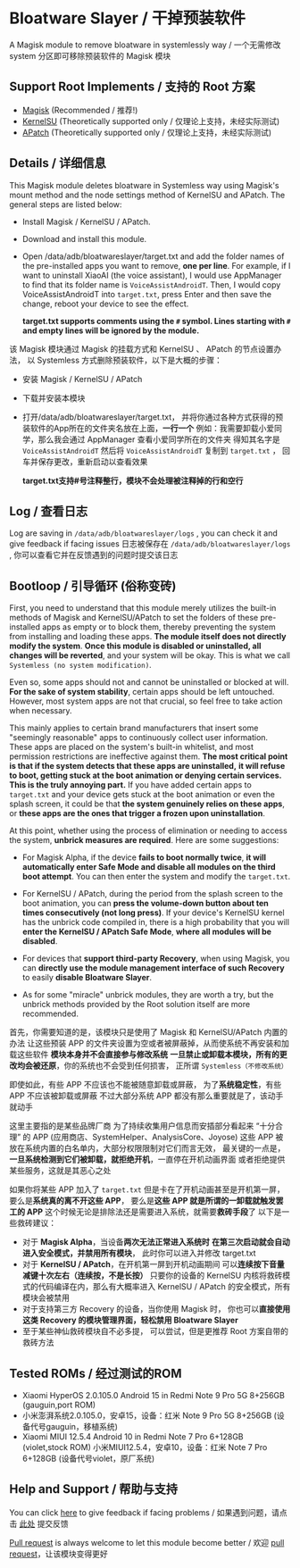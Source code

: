 
# Bloatware Slayer / 干掉预装软件

A Magisk module to remove bloatware in systemlessly way / 一个无需修改 system 分区即可移除预装软件的 Magisk 模块

## Support Root Implements / 支持的 Root 方案

- [Magisk](https://github.com/topjohnwu/Magisk) (Recommended / 推荐!)
- [KernelSU](https://github.com/tiann/KernelSU) (Theoretically supported only / 仅理论上支持，未经实际测试)
- [APatch](https://github.com/bmax121/APatch) (Theoretically supported only / 仅理论上支持，未经实际测试)

## Details / 详细信息

This Magisk module deletes bloatware in Systemless way
using Magisk's mount method and the node settings method of KernelSU and APatch.
The general steps are listed below:
- Install Magisk / KernelSU / APatch.
- Download and install this module.
- Open /data/adb/bloatwareslayer/target.txt
  and add the folder names of the pre-installed apps you want to remove,
  **one per line**.
  For example, if I want to uninstall XiaoAI (the voice assistant),
  I would use AppManager to find that its folder name is <code>VoiceAssistAndroidT</code>.
  Then, I would copy VoiceAssistAndroidT into <code>target.txt</code>,
  press Enter and then save the change, reboot your device to see the effect.
  
  **target.txt supports comments using the <code>#</code> symbol.
  Lines starting with <code>#</code> and empty lines will be ignored by the module.**

该 Magisk 模块通过 Magisk 的挂载方式和 KernelSU 、 APatch 的节点设置办法，
以 Systemless 方式删除预装软件，以下是大概的步骤：
- 安装 Magisk / KernelSU / APatch
- 下载并安装本模块
- 打开/data/adb/bloatwareslayer/target.txt，
  并将你通过各种方式获得的预装软件的App所在的文件夹名放在上面，**一行一个**
  例如：我需要卸载小爱同学，那么我会通过 AppManager 查看小爱同学所在的文件夹
  得知其名字是 <code>VoiceAssistAndroidT</code>
  然后将 <code>VoiceAssistAndroidT</code> 复制到 <code>target.txt</code> ，
  回车并保存更改，重新启动以查看效果

  **target.txt支持#号注释整行，模块不会处理被注释掉的行和空行**

## Log / 查看日志

Log are saving in <code>/data/adb/bloatwareslayer/logs</code> , you can check it and give feedback if facing issues
日志被保存在 <code>/data/adb/bloatwareslayer/logs</code> , 你可以查看它并在反馈遇到的问题时提交该日志

## Bootloop / 引导循环 (俗称变砖)

First, you need to understand that this module merely utilizes 
the built-in methods of Magisk and KernelSU/APatch 
to set the folders of these pre-installed apps as empty or to block them, 
thereby preventing the system from installing and loading these apps.
**The module itself does not directly modify the system**.
**Once this module is disabled or uninstalled, all changes will be reverted**,
and your system will be okay.
This is what we call <code>Systemless (no system modification)</code>.

Even so, some apps should not and cannot be uninstalled or blocked at will.
**For the sake of system stability**, certain apps should be left untouched.
However, most system apps are not that crucial,
so feel free to take action when necessary.

This mainly applies to <span title="MIUI">certain brand manufacturers</span>
that insert some "seemingly reasonable" apps to continuously collect user information.
These apps are placed on the system's built-in whitelist,
and most permission restrictions are ineffective against them.
**The most critical point is that if the system detects that these apps are uninstalled,**
**it will refuse to boot, getting stuck at the boot animation or denying certain services.**
**This is the truly annoying part.**
If you have added certain apps to <code>target.txt</code>
and your device gets stuck at the boot animation or even the splash screen,
it could be that **the system genuinely relies on these apps**,
or **these apps are the ones that trigger a frozen upon uninstallation**.

At this point, whether using the process of elimination or needing to access the system,
**unbrick measures are required**. Here are some suggestions:
- For Magisk Alpha, if the device **fails to boot normally twice**,
  **it will automatically enter Safe Mode and disable all modules on the third boot attempt**.
  You can then enter the system and modify the <code>target.txt</code>.

- For KernelSU / APatch, during the period from the splash screen to the boot animation,
  you can **press the volume-down button about ten times consecutively (not long press)**.
  If your device's KernelSU kernel has the unbrick code compiled in,
  there is a high probability that you will **enter the KernelSU / APatch Safe Mode**,
  **where all modules will be disabled**.

- For devices that **support third-party Recovery**, when using Magisk,
  you can **directly use the module management interface of such Recovery**
  to easily **disable Bloatware Slayer**.

- As for some "miracle" unbrick modules, they are worth a try,
  but the unbrick methods provided by the Root solution itself are more recommended.

首先，你需要知道的是，该模块只是使用了 Magisk 和 KernelSU/APatch 内置的办法
让这些预装 APP 的文件夹设置为空或者被屏蔽掉，从而使系统不再安装和加载这些软件
**模块本身并不会直接参与修改系统**
**一旦禁止或卸载本模块，所有的更改均会被还原**，你的系统也不会受到任何损害，
正所谓 <code>Systemless（不修改系统）</code>

即使如此，有些 APP 不应该也不能被随意卸载或屏蔽，
为了**系统稳定性**，有些 APP 不应该被卸载或屏蔽
不过大部分系统 APP 都没有那么重要就是了，该动手就动手

这里主要指的是<span title="MIUI">某些品牌厂商</span>
为了持续收集用户信息而安插部分看起来 “十分合理” 的 APP
(应用商店、SystemHelper、AnalysisCore、Joyose)
这些 APP 被放在系统内置的白名单内，大部分权限限制对它们而言无效，
最关键的一点是，**一旦系统检测到它们被卸载，就拒绝开机**，一直停在开机动画界面
或者拒绝提供某些服务，这就是其恶心之处

如果你将某些 APP 加入了 <code>target.txt</code>
但是卡在了开机动画甚至是开机第一屏，
要么是**系统真的离不开这些 APP**，
要么是**这些 APP 就是所谓的一卸载就触发罢工的 APP**
这个时候无论是排除法还是需要进入系统，就需要**救砖手段**了
以下是一些救砖建议：

- 对于 **Magisk Alpha**，当设备**两次无法正常进入系统时**
  **在第三次启动就会自动进入安全模式，并禁用所有模块**，
  此时你可以进入并修改 target.txt
- 对于 **KernelSU / APatch**，在开机第一屏到开机动画期间
  可以**连续按下音量减键十次左右（连续按，不是长按）**
  只要你的设备的 KernelSU 内核将救砖模式的代码编译在内，那么有大概率进入
  KernelSU / APatch 的安全模式，所有模块会被禁用
- 对于支持第三方 Recovery 的设备，当你使用 Magisk 时，
  你也可以**直接使用这类 Recovery 的模块管理界面，轻松禁用 Bloatware Slayer**
- 至于某些神仙救砖模块自不必多提，
  可以尝试，但是更推荐 Root 方案自带的救砖方法

## Tested ROMs / 经过测试的ROM
- Xiaomi HyperOS 2.0.105.0 Android 15 in Redmi Note 9 Pro 5G 8+256GB (gauguin,port ROM)
- 小米澎湃系统2.0.105.0，安卓15，设备：红米 Note 9 Pro 5G 8+256GB (设备代号gauguin，移植系统)
- Xiaomi MIUI 12.5.4 Android 10 in Redmi Note 7 Pro 6+128GB (violet,stock ROM)
  小米MIUI12.5.4，安卓10，设备：红米 Note 7 Pro 6+128GB (设备代号violet，原厂系统)

## Help and Support / 帮助与支持

You can click [here](https://github.com/Astoritin/Bloatware_Slayer/issues) to give feedback if facing problems / 如果遇到问题，请点击 [此处](https://github.com/Astoritin/Bloatware_Slayer/issues) 提交反馈

[Pull request](https://github.com/Astoritin/Bloatware_Slayer/pulls) is always welcome to let this module become better / 欢迎 [pull request](https://github.com/Astoritin/Bloatware_Slayer/pulls)，让该模块变得更好
